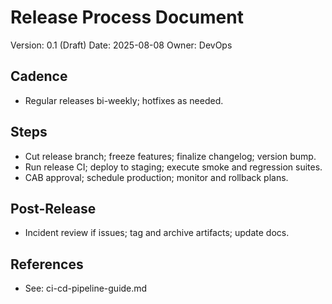 # Release Process Document

Version: 0.1 (Draft)
Date: 2025-08-08
Owner: DevOps

## Cadence
- Regular releases bi-weekly; hotfixes as needed.

## Steps
- Cut release branch; freeze features; finalize changelog; version bump.
- Run release CI; deploy to staging; execute smoke and regression suites.
- CAB approval; schedule production; monitor and rollback plans.

## Post-Release
- Incident review if issues; tag and archive artifacts; update docs.

## References
- See: ci-cd-pipeline-guide.md

